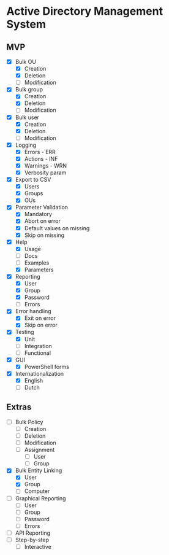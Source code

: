 # Active Directory Management System

## MVP

- [X] Bulk OU
    - [X] Creation
    - [X] Deletion
    - [ ] Modification
- [X] Bulk group
    - [X] Creation
    - [X] Deletion
    - [ ] Modification
- [X] Bulk user
    - [X] Creation
    - [X] Deletion
    - [ ] Modification
- [X] Logging
    - [X] Errors - ERR
    - [X] Actions - INF
    - [X] Warnings - WRN
    - [X] Verbosity param
- [X] Export to CSV
    - [X] Users
    - [X] Groups
    - [X] OUs
- [X] Parameter Validation
    - [X] Mandatory
    - [X] Abort on error
    - [X] Default values on missing
    - [X] Skip on missing
- [X] Help
    - [X] Usage
    - [ ] Docs
    - [ ] Examples
    - [X] Parameters
- [X] Reporting
    - [X] User
    - [X] Group
    - [X] Password
    - [ ] Errors
- [X] Error handling
    - [X] Exit on error
    - [X] Skip on error
- [X] Testing
    - [X] Unit
    - [ ] Integration
    - [ ] Functional
- [X] GUI
    - [X] PowerShell forms
- [X] Internationalization
    - [X] English
    - [ ] Dutch

## Extras

- [ ] Bulk Policy
    - [ ] Creation
    - [ ] Deletion
    - [ ] Modification
    - [ ] Assignment
        - [ ] User
        - [ ] Group
- [X] Bulk Entity Linking
    - [X] User
    - [X] Group
    - [ ] Computer
- [ ] Graphical Reporting
    - [ ] User
    - [ ] Group
    - [ ] Password
    - [ ] Errors
- [ ] API Reporting
- [ ] Step-by-step
    - [ ] Interactive
